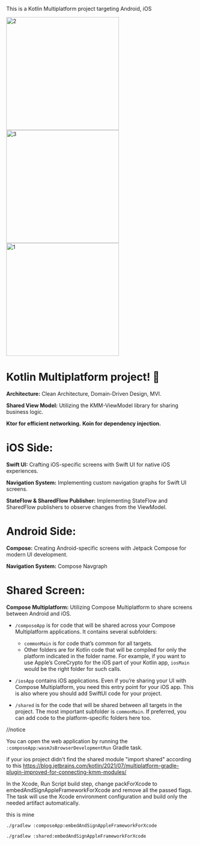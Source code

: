 This is a Kotlin Multiplatform project targeting Android, iOS

<img width="300" alt="2" src="https://github.com/mahdizareeii/KotlinMultiPlatform/assets/34120686/4fc6f30d-1828-4668-b3e0-ad046ddd9bc0">
<img width="300" alt="3" src="https://github.com/mahdizareeii/KotlinMultiPlatform/assets/34120686/44ea5136-8053-4027-9cf4-f9dcc8cfc84b">
<img width="300" alt="1" src="https://github.com/mahdizareeii/KotlinMultiPlatform/assets/34120686/56589fcc-93d8-4c5f-91f6-cef8a26bc87e">

# Kotlin Multiplatform project! 🚀

**Architecture:** Clean Architecture, Domain-Driven Design, MVI.

**Shared View Model:** Utilizing the KMM-ViewModel library for sharing business logic.

**Ktor for efficient networking.**
**Koin for dependency injection.**


# iOS Side:
**Swift UI:**
Crafting iOS-specific screens with Swift UI for native iOS experiences.


**Navigation System:** Implementing custom navigation graphs for Swift UI screens.

**StateFlow & SharedFlow Publisher:** Implementing StateFlow and SharedFlow publishers to observe changes from the ViewModel.

# Android Side:
**Compose:** Creating Android-specific screens with Jetpack Compose for modern UI development.

**Navigation System:** Compose Navgraph

# Shared Screen:
**Compose Multiplatform:** Utilizing Compose Multiplatform to share screens between Android and iOS.



* `/composeApp` is for code that will be shared across your Compose Multiplatform applications.
  It contains several subfolders:
  - `commonMain` is for code that’s common for all targets.
  - Other folders are for Kotlin code that will be compiled for only the platform indicated in the folder name.
    For example, if you want to use Apple’s CoreCrypto for the iOS part of your Kotlin app,
    `iosMain` would be the right folder for such calls.

* `/iosApp` contains iOS applications. Even if you’re sharing your UI with Compose Multiplatform, 
  you need this entry point for your iOS app. This is also where you should add SwiftUI code for your project.

* `/shared` is for the code that will be shared between all targets in the project.
  The most important subfolder is `commonMain`. If preferred, you can add code to the platform-specific folders here too.


//notice

You can open the web application by running the `:composeApp:wasmJsBrowserDevelopmentRun` Gradle task.

if your ios project didn't find the shared module "import shared"
according to this https://blog.jetbrains.com/kotlin/2021/07/multiplatform-gradle-plugin-improved-for-connecting-kmm-modules/

In the Xcode, Run Script build step, change packForXcode to embedAndSignAppleFrameworkForXcode and remove all the passed flags. The task will use the Xcode environment configuration and build only the needed artifact automatically.

this is mine 

    ./gradlew :composeApp:embedAndSignAppleFrameworkForXcode
    
    ./gradlew :shared:embedAndSignAppleFrameworkForXcode
